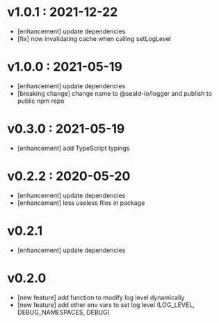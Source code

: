 # v1.0.1 : 2021-12-22
- \[enhancement\] update dependencies
- \[fix\] now invalidating cache when calling setLogLevel

# v1.0.0 : 2021-05-19
- \[enhancement\] update dependencies
- \[breaking change\] change name to @seald-io/logger and publish to public npm repo


# v0.3.0 : 2021-05-19
- \[enhancement\] add TypeScript typings


# v0.2.2 : 2020-05-20
- \[enhancement\] update dependencies
- \[enhancement\] less useless files in package


# v0.2.1
- \[enhancement\] update dependencies


# v0.2.0
- \[new feature\] add function to modify log level dynamically
- \[new feature\] add other env vars to set log level (LOG_LEVEL, DEBUG_NAMESPACES, DEBUG)
